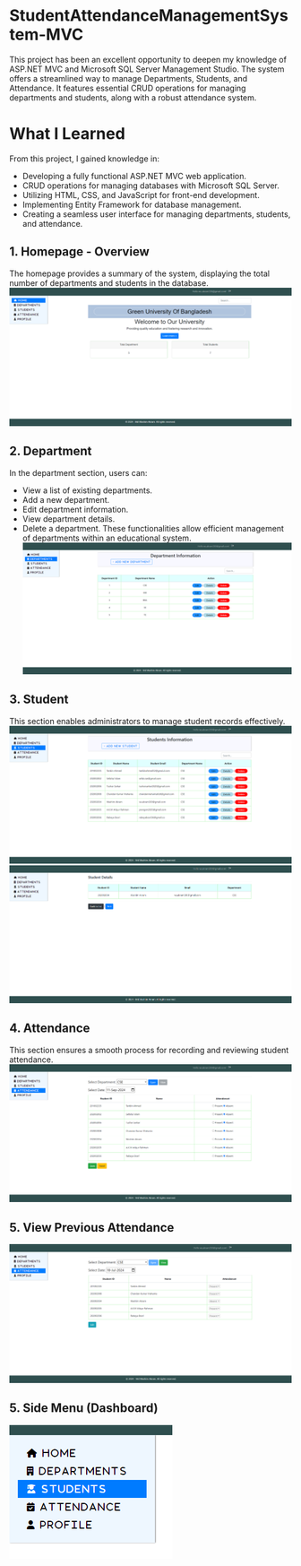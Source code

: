 # StudentAttendanceManagementSystem-MVC
This project has been an excellent opportunity to deepen my knowledge of ASP.NET MVC and Microsoft SQL Server Management Studio. The system offers a streamlined way to manage Departments, Students, and Attendance. It features essential CRUD operations for managing departments and students, along with a robust attendance system.

# What I Learned
From this project, I gained knowledge in:

* Developing a fully functional ASP.NET MVC web application.
* CRUD operations for managing databases with Microsoft SQL Server.
* Utilizing HTML, CSS, and JavaScript for front-end development.
* Implementing Entity Framework for database management.
* Creating a seamless user interface for managing departments, students, and attendance.

## 1. Homepage - Overview
The homepage provides a summary of the system, displaying the total number of departments and students in the database.
![Homepage](https://github.com/AlienWashim/StudentAttendanceManagementSystem-MVC/blob/5360f4eb13f7e374bd6e26c0788b180e36167bab/Homepage.png)

## 2. Department  
In the department section, users can:

* View a list of existing departments.
* Add a new department.
* Edit department information.
* View department details.
* Delete a department.
These functionalities allow efficient management of departments within an educational system.
![Homepage](https://github.com/AlienWashim/StudentAttendanceManagementSystem-MVC/blob/5360f4eb13f7e374bd6e26c0788b180e36167bab/Department.png)

## 3. Student 
This section enables administrators to manage student records effectively.
![Homepage](https://github.com/AlienWashim/StudentAttendanceManagementSystem-MVC/blob/5360f4eb13f7e374bd6e26c0788b180e36167bab/Student.png)
![Homepage](https://github.com/AlienWashim/StudentAttendanceManagementSystem-MVC/blob/5360f4eb13f7e374bd6e26c0788b180e36167bab/StudentDetails.png)

## 4. Attendance 
This section ensures a smooth process for recording and reviewing student attendance.
![Homepage](https://github.com/AlienWashim/StudentAttendanceManagementSystem-MVC/blob/5360f4eb13f7e374bd6e26c0788b180e36167bab/Attendance.png)

## 5. View Previous Attendance 
![Homepage](https://github.com/AlienWashim/StudentAttendanceManagementSystem-MVC/blob/5360f4eb13f7e374bd6e26c0788b180e36167bab/ViewAttendence.png)

## 5. Side Menu (Dashboard)
![Homepage](https://github.com/AlienWashim/StudentAttendanceManagementSystem-MVC/blob/766b29fdb2e2939be64cf85129d43f6c9035b13b/Sidebar.png)
